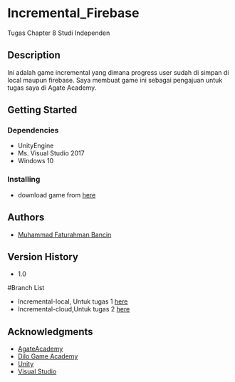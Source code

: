 # Incremental_Firebase
Tugas Chapter 8 Studi Independen

## Description
Ini adalah game incremental yang dimana progress user sudah di simpan di local maupun firebase. Saya membuat game ini sebagai pengajuan untuk tugas saya di Agate Academy.

## Getting Started

### Dependencies
* UnityEngine
* Ms. Visual Studio 2017
* Windows 10

### Installing
* download game from [here](https://github.com/Fathursyafeei/Incremental_Firebase/releases/download/1.0/Incremental.Game.apk)


## Authors
* [Muhammad Faturahman Bancin](https://www.instagram.com/art.of.fatur)

## Version History
* 1.0

#Branch List
* Incremental-local, Untuk tugas 1
  [here](https://github.com/Fathursyafeei/Incremental_Firebase/tree/Incremental_local)
* Incremental-cloud,Untuk tugas 2
  [here](https://github.com/Fathursyafeei/Incremental_Firebase/tree/Incremental_cloud)
    
## Acknowledgments
* [AgateAcademy](https://agate.id/career/agate-academy-students)
* [Dilo Game Academy](https://academy.dilo.id/)
* [Unity](https://unity.com/)
* [Visual Studio](https://visualstudio.microsoft.com/)
